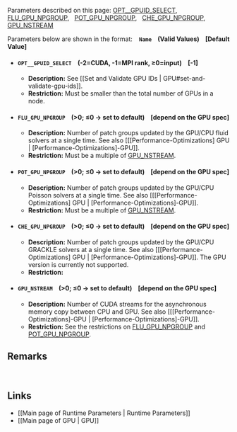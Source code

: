 Parameters described on this page:
[OPT__GPUID_SELECT](#OPT__GPUID_SELECT), &nbsp;
[FLU_GPU_NPGROUP](#FLU_GPU_NPGROUP), &nbsp;
[POT_GPU_NPGROUP](#POT_GPU_NPGROUP), &nbsp;
[CHE_GPU_NPGROUP](#CHE_GPU_NPGROUP), &nbsp;
[GPU_NSTREAM](#GPU_NSTREAM) &nbsp;


Parameters below are shown in the format: &ensp; **`Name` &ensp; (Valid Values) &ensp; [Default Value]**

<a name="OPT__GPUID_SELECT"></a>
* #### `OPT__GPUID_SELECT` &ensp; (-2=CUDA, -1=MPI rank, &#8805;0=input) &ensp; [-1]
    * **Description:**
See [[Set and Validate GPU IDs | GPU#set-and-validate-gpu-ids]].
    * **Restriction:**
Must be smaller than the total number of GPUs in a node.

<a name="FLU_GPU_NPGROUP"></a>
* #### `FLU_GPU_NPGROUP` &ensp; (>0; &#8804;0 &#8594; set to default) &ensp; [depend on the GPU spec]
    * **Description:**
Number of patch groups updated by the GPU/CPU fluid solvers at a single time.
See also [[[Performance-Optimizations] GPU | [Performance-Optimizations]-GPU]].
    * **Restriction:**
Must be a multiple of [GPU_NSTREAM](#GPU_NSTREAM).

<a name="POT_GPU_NPGROUP"></a>
* #### `POT_GPU_NPGROUP` &ensp; (>0; &#8804;0 &#8594; set to default) &ensp; [depend on the GPU spec]
    * **Description:**
Number of patch groups updated by the GPU/CPU Poisson solvers at a single time.
See also [[[Performance-Optimizations] GPU | [Performance-Optimizations]-GPU]].
    * **Restriction:**
Must be a multiple of [GPU_NSTREAM](#GPU_NSTREAM).

<a name="CHE_GPU_NPGROUP"></a>
* #### `CHE_GPU_NPGROUP` &ensp; (>0; &#8804;0 &#8594; set to default) &ensp; [depend on the GPU spec]
    * **Description:**
Number of patch groups updated by the GPU/CPU GRACKLE solvers at a single time.
See also [[[Performance-Optimizations] GPU | [Performance-Optimizations]-GPU]].
The GPU version is currently not supported.
    * **Restriction:**

<a name="GPU_NSTREAM"></a>
* #### `GPU_NSTREAM` &ensp; (>0; &#8804;0 &#8594; set to default) &ensp; [depend on the GPU spec]
    * **Description:**
Number of CUDA streams for the asynchronous memory copy between CPU and GPU.
See also [[[Performance-Optimizations]-GPU | [Performance-Optimizations]-GPU]].
    * **Restriction:**
See the restrictions on [FLU_GPU_NPGROUP](#FLU_GPU_NPGROUP) and
[POT_GPU_NPGROUP](#POT_GPU_NPGROUP).


## Remarks


<br>

## Links
* [[Main page of Runtime Parameters | Runtime Parameters]]
* [[Main page of GPU | GPU]]
